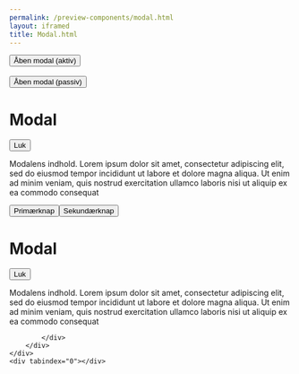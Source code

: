 ```yaml
--- 
permalink: /preview-components/modal.html
layout: iframed 
title: Modal.html
---
```

<div class="container">
    <button class="button button-primary" data-toggle="modal"
        data-target="#modal-active-id">Åben modal (aktiv)</button>
    <br>
    <br>
    <button class="button button-primary" data-toggle="modal"
        data-target="#modal-passive-id">Åben modal (passiv)</button>
    <div class="styleguide-spacer-modals"></div>
</div>

<div class="modal bg-modal" id="modal-active-id" tabindex="-1"
    role="dialog" aria-labelledby="modal-active-id-heading"
    aria-modal="true">
    <div tabindex="0"></div>
    <div class="modal-dialog" role="document">
        <div class="modal-content">
            <div class="modal-header">
                <h1 class="modal-title h2" id="modal-active-id-heading">
                    Modal</h1>
                <button type="button" class="close button button-secondary"
                    data-dismiss="modal">
                    Luk
                </button>
            </div>
            <div class="modal-body">
                <p>Modalens indhold. Lorem ipsum dolor sit amet,
                    consectetur adipiscing elit, sed do eiusmod tempor
                    incididunt ut labore et dolore magna aliqua. Ut enim ad
                    minim veniam, quis nostrud exercitation ullamco laboris
                    nisi ut aliquip ex ea commodo consequat</p>
            </div>
            <div class="modal-footer">
                <button class="button button-primary"
                    aria-label="Fx bekræft handling">Primærknap</button><button
                    class="button button-secondary" data-micromodal-close
                    aria-label="Fx lukker modal vinduet">Sekundærknap</button>
            </div>
        </div>
    </div>
    <div tabindex="0"></div>
</div>

<div class="modal bg-modal" id="modal-passive-id" tabindex="-1"
    role="dialog" aria-labelledby="modal-passive-id-heading"
    aria-modal="true">
    <div tabindex="0"></div>
    <div class="modal-dialog" role="document">
        <div class="modal-content">
            <div class="modal-header">
                <h1 class="modal-title h2" id="modal-passive-id-heading">
                    Modal</h1>
                <button type="button" class="close button button-secondary"
                    data-dismiss="modal">
                    Luk
                </button>
            </div>
            <div class="modal-body">
                <p>Modalens indhold. Lorem ipsum dolor sit amet,
                    consectetur adipiscing elit, sed do eiusmod tempor
                    incididunt ut labore et dolore magna aliqua. Ut enim ad
                    minim veniam, quis nostrud exercitation ullamco laboris
                    nisi ut aliquip ex ea commodo consequat</p>
            </div>
            <div class="modal-footer">

            </div>
        </div>
    </div>
    <div tabindex="0"></div>
</div>